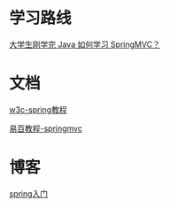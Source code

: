 # 学习路线

[大学生刚学完 Java 如何学习 SpringMVC？](https://www.zhihu.com/question/327107482/answer/718731277)

# 文档

[w3c-spring教程](https://www.w3cschool.cn/wkspring/pesy1icl.html)

[易百教程-springmvc](https://www.yiibai.com/spring_mvc/spring-mvc-tutorial-for-beginners.html)

# 博客

[spring入门](https://www.liaoxuefeng.com/article/895887872094400)